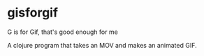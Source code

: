# gisforgif

G is for Gif, that's good enough for me

A clojure program that takes an MOV and makes an animated GIF.
